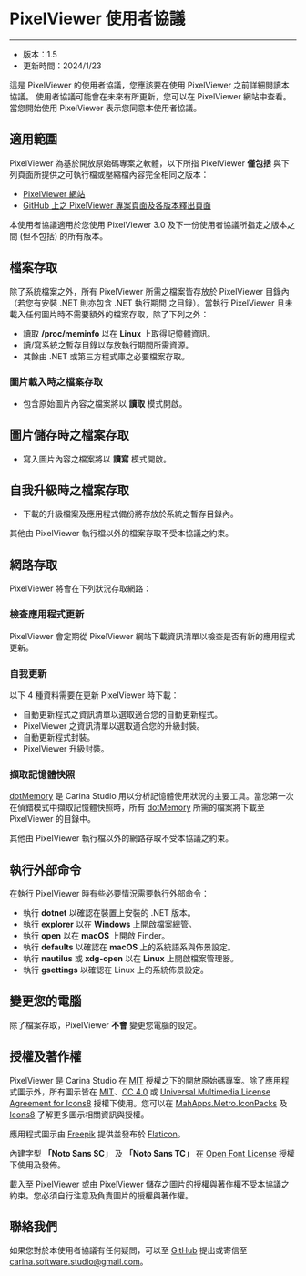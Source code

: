 # PixelViewer 使用者協議
 ---
+ 版本：1.5
+ 更新時間：2024/1/23

這是 PixelViewer 的使用者協議，您應該要在使用 PixelViewer 之前詳細閱讀本協議。 使用者協議可能會在未來有所更新，您可以在 PixelViewer 網站中查看。 當您開始使用 PixelViewer 表示您同意本使用者協議。


## 適用範圍
PixelViewer 為基於開放原始碼專案之軟體，以下所指 PixelViewer **僅包括** 與下列頁面所提供之可執行檔或壓縮檔內容完全相同之版本：

+ [PixelViewer 網站](https://carinastudio.azurewebsites.net/PixelViewer/)
+ [GitHub 上之 PixelViewer 專案頁面及各版本釋出頁面](https://github.com/carina-studio/PixelViewer)

本使用者協議適用於您使用 PixelViewer 3.0 及下一份使用者協議所指定之版本之間 (但不包括) 的所有版本。


## 檔案存取
除了系統檔案之外，所有 PixelViewer 所需之檔案皆存放於 PixelViewer 目錄內（若您有安裝 .NET 則亦包含 .NET 執行期間 之目錄）。當執行 PixelViewer 且未載入任何圖片時不需要額外的檔案存取，除了下列之外：

+ 讀取 **/proc/meminfo** 以在 **Linux** 上取得記憶體資訊。
+ 讀/寫系統之暫存目錄以存放執行期間所需資源。
+ 其餘由 .NET 或第三方程式庫之必要檔案存取。


### 圖片載入時之檔案存取
+ 包含原始圖片內容之檔案將以 **讀取** 模式開啟。

## 圖片儲存時之檔案存取
+ 寫入圖片內容之檔案將以 **讀寫** 模式開啟。

## 自我升級時之檔案存取
+ 下載的升級檔案及應用程式備份將存放於系統之暫存目錄內。

其他由 PixelViewer 執行檔以外的檔案存取不受本協議之約束。


## 網路存取
PixelViewer 將會在下列狀況存取網路：

### 檢查應用程式更新
PixelViewer 會定期從 PixelViewer 網站下載資訊清單以檢查是否有新的應用程式更新。


### 自我更新
以下 4 種資料需要在更新 PixelViewer 時下載：

+ 自動更新程式之資訊清單以選取適合您的自動更新程式。
+ PixelViewer 之資訊清單以選取適合您的升級封裝。
+ 自動更新程式封裝。
+ PixelViewer 升級封裝。

### 擷取記憶體快照
[dotMemory](https://www.jetbrains.com/dotmemory/) 是 Carina Studio 用以分析記憶體使用狀況的主要工具。當您第一次在偵錯模式中擷取記憶體快照時，所有 [dotMemory](https://www.jetbrains.com/dotmemory/) 所需的檔案將下載至 PixelViewer 的目錄中。

其他由 PixelViewer 執行檔以外的網路存取不受本協議之約束。


## 執行外部命令
在執行 PixelViewer 時有些必要情況需要執行外部命令：

+ 執行 **dotnet** 以確認在裝置上安裝的 .NET 版本。
+ 執行 **explorer** 以在 **Windows** 上開啟檔案總管。
+ 執行 **open** 以在 **macOS** 上開啟 Finder。
+ 執行 **defaults** 以確認在 **macOS** 上的系統語系與佈景設定。
+ 執行 **nautilus** 或 **xdg-open** 以在 **Linux** 上開啟檔案管理器。
+ 執行 **gsettings** 以確認在 Linux 上的系統佈景設定。


## 變更您的電腦
除了檔案存取，PixelViewer **不會** 變更您電腦的設定。


## 授權及著作權
PixelViewer 是 Carina Studio 在 [MIT](https://github.com/carina-studio/PixelViewer/blob/master/LICENSE) 授權之下的開放原始碼專案。除了應用程式圖示外，所有圖示皆在 [MIT](https://github.com/carina-studio/PixelViewer/blob/master/LICENSE)、[CC 4.0](https://en.wikipedia.org/wiki/Creative_Commons_license) 或  [Universal Multimedia License Agreement for Icons8](https://intercom.help/icons8-7fb7577e8170/en/articles/5534926-universal-multimedia-licensing-agreement-for-icons8) 授權下使用。您可以在 [MahApps.Metro.IconPacks](https://github.com/MahApps/MahApps.Metro.IconPacks) 及 [Icons8](https://icons8.com/) 了解更多圖示相關資訊與授權。
 
應用程式圖示由 [Freepik](https://www.freepik.com/) 提供並發布於 [Flaticon](https://www.flaticon.com/)。

內建字型 **「Noto Sans SC」** 及 **「Noto Sans TC」** 在 [Open Font License](https://scripts.sil.org/cms/scripts/page.php?site_id=nrsi&id=OFL) 授權下使用及發佈。
 
載入至 PixelViewer 或由 PixelViewer 儲存之圖片的授權與著作權不受本協議之約束。您必須自行注意及負責圖片的授權與著作權。


## 聯絡我們
如果您對於本使用者協議有任何疑問，可以至 [GitHub](https://github.com/carina-studio/PixelViewer/issues) 提出或寄信至 [carina.software.studio@gmail.com](mailto:carina.software.studio@gmail.com)。